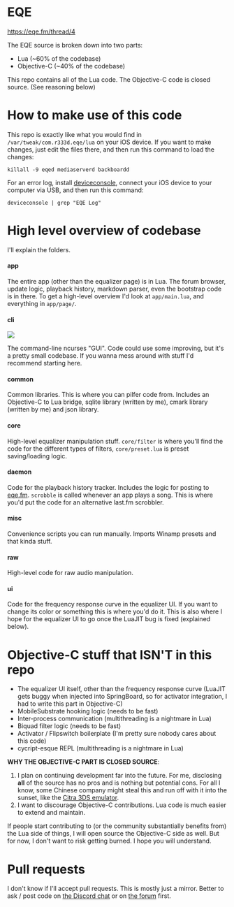 # EQE

https://eqe.fm/thread/4

The EQE source is broken down into two parts:

* Lua (~60% of the codebase)
* Objective-C (~40% of the codebase)

This repo contains all of the Lua code. The Objective-C code is closed source. (See reasoning below)

# How to make use of this code

This repo is exactly like what you would find in `/var/tweak/com.r333d.eqe/lua` on your iOS device. If you want to make changes, just edit the files there, and then run this command to load the changes:

```
killall -9 eqed mediaserverd backboardd
```

For an error log, install [deviceconsole](https://github.com/rpetrich/deviceconsole), connect your iOS device to your computer via USB, and then run this command:

```
deviceconsole | grep "EQE Log"
```

# High level overview of codebase

I'll explain the folders.

#### app

The entire app (other than the equalizer page) is in Lua. The forum browser, update logic, playback history, markdown parser, even the bootstrap code is in there. To get a high-level overview I'd look at `app/main.lua`, and everything in `app/page/`.

#### cli

![](https://i.imgur.com/fc2v7DGm.png)

The command-line ncurses "GUI". Code could use some improving, but it's a pretty small codebase. If you wanna mess around with stuff I'd recommend starting here.

#### common

Common libraries. This is where you can pilfer code from. Includes an Objective-C to Lua bridge, sqlite library (written by me), cmark library (written by me) and json library.

#### core

High-level equalizer manipulation stuff. `core/filter` is where you'll find the code for the different types of filters, `core/preset.lua` is preset saving/loading logic.

#### daemon

Code for the playback history tracker. Includes the logic for posting to [eqe.fm](https://eqe.fm). `scrobble` is called whenever an app plays a song. This is where you'd put the code for an alternative last.fm scrobbler.

#### misc

Convenience scripts you can run manually. Imports Winamp presets and that kinda stuff.

#### raw

High-level code for raw audio manipulation.

#### ui

Code for the frequency response curve in the equalizer UI. If you want to change its color or something this is where you'd do it. This is also where I hope for the equalizer UI to go once the LuaJIT bug is fixed (explained below).

# Objective-C stuff that ISN'T in this repo

* The equalizer UI itself, other than the frequency response curve (LuaJIT gets buggy when injected into SpringBoard, so for activator integration, I had to write this part in Objective-C)
* MobileSubstrate hooking logic (needs to be fast)
* Inter-process communication (multithreading is a nightmare in Lua)
* Biquad filter logic (needs to be fast)
* Activator / Flipswitch boilerplate (I'm pretty sure nobody cares about this code)
* cycript-esque REPL (multithreading is a nightmare in Lua)

**WHY THE OBJECTIVE-C PART IS CLOSED SOURCE**:

1. I plan on continuing development far into the future. For me, disclosing **all** of the source has no pros and is nothing but potential cons. For all I know, some Chinese company might steal this and run off with it into the sunset, like the [Citra 3DS emulator](https://gbatemp.net/threads/citra-unofficial-chinese-builds-discussion.431974/).
2. I want to discourage Objective-C contributions. Lua code is much easier to extend and maintain.

If people start contributing to (or the community substantially benefits from) the Lua side of things, I will open source the Objective-C side as well. But for now, I don't want to risk getting burned. I hope you will understand.

# Pull requests

I don't know if I'll accept pull requests. This is mostly just a mirror. Better to ask / post code on [the Discord chat](https://discord.gg/ZPpkaG5) or on [the forum](https://eqe.fm/forum) first.
